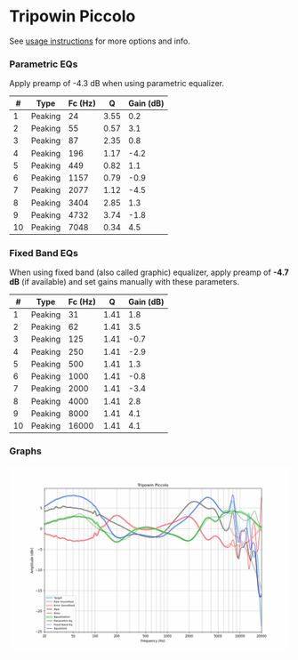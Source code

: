 # Tripowin Piccolo
See [usage instructions](https://github.com/jaakkopasanen/AutoEq#usage) for more options and info.

### Parametric EQs
Apply preamp of -4.3 dB when using parametric equalizer.

|   # | Type    |   Fc (Hz) |    Q |   Gain (dB) |
|-----|---------|-----------|------|-------------|
|   1 | Peaking |        24 | 3.55 |         0.2 |
|   2 | Peaking |        55 | 0.57 |         3.1 |
|   3 | Peaking |        87 | 2.35 |         0.8 |
|   4 | Peaking |       196 | 1.17 |        -4.2 |
|   5 | Peaking |       449 | 0.82 |         1.1 |
|   6 | Peaking |      1157 | 0.79 |        -0.9 |
|   7 | Peaking |      2077 | 1.12 |        -4.5 |
|   8 | Peaking |      3404 | 2.85 |         1.3 |
|   9 | Peaking |      4732 | 3.74 |        -1.8 |
|  10 | Peaking |      7048 | 0.34 |         4.5 |

### Fixed Band EQs
When using fixed band (also called graphic) equalizer, apply preamp of **-4.7 dB** (if available) and set gains manually with these parameters.

|   # | Type    |   Fc (Hz) |    Q |   Gain (dB) |
|-----|---------|-----------|------|-------------|
|   1 | Peaking |        31 | 1.41 |         1.8 |
|   2 | Peaking |        62 | 1.41 |         3.5 |
|   3 | Peaking |       125 | 1.41 |        -0.7 |
|   4 | Peaking |       250 | 1.41 |        -2.9 |
|   5 | Peaking |       500 | 1.41 |         1.3 |
|   6 | Peaking |      1000 | 1.41 |        -0.8 |
|   7 | Peaking |      2000 | 1.41 |        -3.4 |
|   8 | Peaking |      4000 | 1.41 |         2.8 |
|   9 | Peaking |      8000 | 1.41 |         4.1 |
|  10 | Peaking |     16000 | 1.41 |         4.1 |

### Graphs
![](./Tripowin%20Piccolo.png)
